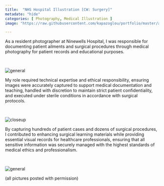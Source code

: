 ```yaml
---
title:  "NHS Hospital Illustration [CW: Surgery]"
metadate: "hide"
categories: [ Photography, Medical Illustration ]
image: "https://raw.githubusercontent.com/kapazoglou/portfolio/master/assets/images/item/pht_1.png"

---
```


As a resident photographer at Ninewells Hospital, I was responsible for documenting patient ailments and surgical procedures through medical photography for patient records and educational purposes.

<br>

![general](https://raw.githubusercontent.com/kapazoglou/portfolio/master/assets/images/item/pht_2.png)

My role required technical expertise and ethical responsibility, ensuring images were accurately captured to support medical documentation and teaching, handled with discretion to maintain strict patient confidentiality, and executed under sterile conditions in accordance with surgical protocols.

<br>

![closeup](https://raw.githubusercontent.com/kapazoglou/portfolio/master/assets/images/item/pht_3.png)

By capturing hundreds of patient cases and dozens of surgical procedures, I contributed to enhancing surgical learning materials while providing essential visual records for healthcare professionals, ensuring that all sensitive information was securely managed with the highest standards of medical ethics and professionalism.

<br>

![general](https://raw.githubusercontent.com/kapazoglou/portfolio/master/assets/images/item/pht_10.png)

(all pictures posted with permission)
